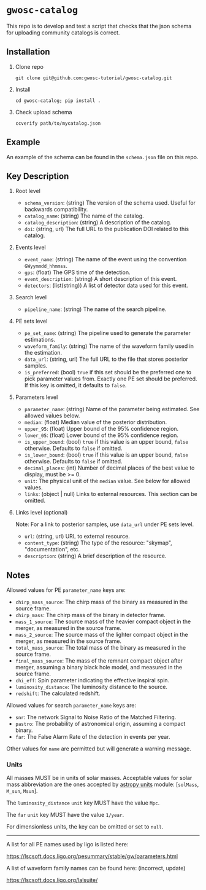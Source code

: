 # `gwosc-catalog`

This repo is to develop and test a script that checks that the json schema for uploading community catalogs is correct.

## Installation

1. Clone repo

    `git clone git@github.com:gwosc-tutorial/gwosc-catalog.git`

2. Install

    `cd gwosc-catalog; pip install .`

3. Check upload schema

    `ccverify path/to/mycatalog.json`

## Example

An example of the schema can be found in the `schema.json` file on this repo.

## Key Description

1. Root level

    - `schema_version`: (string) The version of the schema used. Useful for backwards compatibility.
    - `catalog_name`: (string) The name of the catalog.
    - `catalog_description`: (string) A description of the catalog.
    - `doi`: (string, url) The full URL to the publication DOI related to this catalog.

2. Events level

    - `event_name`: (string) The name of the event using the convention `GWyymmdd_hhmmss`.
    - `gps`: (float) The GPS time of the detection.
    - `event_description`: (string) A short description of this event.
    - `detectors`: (list(string)) A list of detector data used for this event.

3. Search level

    - `pipeline_name`: (string) The name of the search pipeline.

4. PE sets level

    - `pe_set_name`: (string) The pipeline used to generate the parameter estimations.
    - `waveform_family`: (string) The name of the waveform family used in the estimation.
    - `data_url`: (string, url) The full URL to the file that stores posterior samples.
    - `is_preferred`: (bool) `true` if this set should be the preferred one to pick parameter values from.
        Exactly one PE set should be preferred. If this key is omitted, it defaults to `false`.

5. Parameters level

    - `parameter_name`: (string) Name of the parameter being estimated. See allowed values below.
    - `median`: (float) Median value of the posterior distribution.
    - `upper_95`: (float) Upper bound of the 95% confidence region.
    - `lower_05`: (float) Lower bound of the 95% confidence region.
    - `is_upper_bound`: (bool) `true` if this value is an upper bound, `false` otherwise. Defaults to `false` if omitted.
    - `is_lower_bound`: (bool) `true` if this value is an upper bound, `false` otherwise. Defaults to `false` if omitted.
    - `decimal_places`: (int) Number of decimal places of the best value to display, must be >= 0.
    - `unit`: The physical unit of the `median` value. See below for allowed values.
    - `links`: (object | null) Links to external resources. This section can be omitted.

6. Links level (optional)

    Note: For a link to posterior samples, use `data_url` under PE sets level.

    - `url`: (string, url) URL to external resource.
    - `content_type`: (string) The type of the resource: "skymap", "documentation", etc.
    - `description`: (string) A brief description of the resource.

## Notes

Allowed values for PE `parameter_name` keys are:

* `chirp_mass_source`: The chirp mass of the binary as measured in the source frame.
* `chirp_mass`: The chirp mass of the binary in detector frame.
* `mass_1_source`: The source mass of the heavier compact object in the merger, as measured in the source frame.
* `mass_2_source`: The source mass of the lighter compact object in the merger, as measured in the source frame.
* `total_mass_source`: The total mass of the binary as measured in the source frame.
* `final_mass_source`: The mass of the remnant compact object after merger, assuming a binary black hole model, and measured in the source frame.
* `chi_eff`: Spin parameter indicating the effective inspiral spin.
* `luminosity_distance`: The luminosity distance to the source.
* `redshift`: The calculated redshift.

Allowed values for search `parameter_name` keys are:

* `snr`: The network Signal to Noise Ratio of the Matched Filtering.
* `pastro`: The probability of astronomical origin, assuming a compact binary.
* `far`: The False Alarm Rate of the detection in events per year.

Other values for `name` are permitted but will generate a warning message.

### Units

All masses MUST be in units of solar masses. Acceptable values for solar mass abbreviation are the ones accepted by [astropy units](https://docs.astropy.org/en/stable/units/ref_api.html#module-astropy.units.astrophys) module: [`solMass`, `M_sun`, `Msun`].

The `luminosity_distance` `unit` key MUST have the value `Mpc`.

The `far` `unit` key MUST have the value `1/year`.

For dimensionless units, the key can be omitted or set to `null`.

***

A list for all PE names used by ligo is listed here:

https://lscsoft.docs.ligo.org/pesummary/stable/gw/parameters.html

A list of waveform family names can be found here: (incorrect, update)

https://lscsoft.docs.ligo.org/lalsuite/
